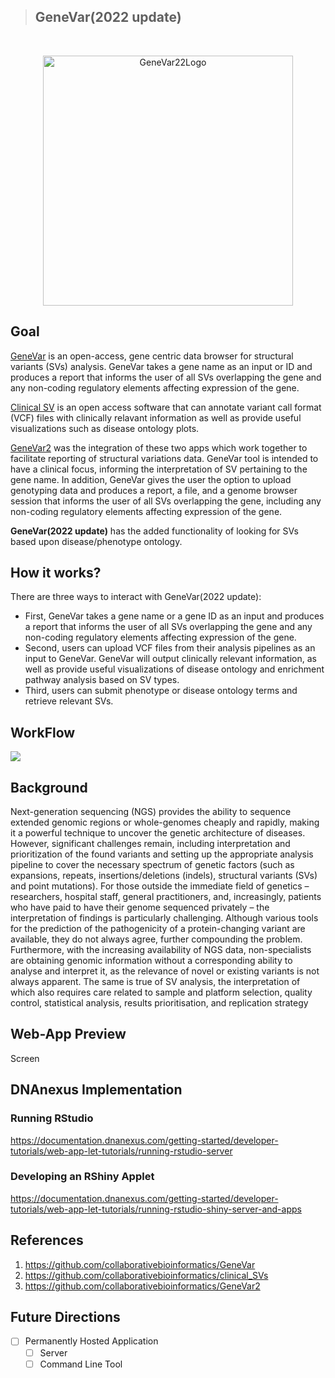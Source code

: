 > ## GeneVar(2022 update)
<br/>

<p align="center">
  <img width="400" alt="GeneVar22Logo" src="https://user-images.githubusercontent.com/82537630/195183671-b0479eff-2b73-44b5-aae1-a2682d383919.png">
</p>

## Goal

[GeneVar](https://github.com/collaborativebioinformatics/GeneVar) is an open-access, gene centric data browser for structural variants (SVs) analysis. GeneVar takes a gene name as an input or ID and produces a report that informs the user of all SVs overlapping the gene and any non-coding regulatory elements affecting expression of the gene.

[Clinical SV](https://github.com/collaborativebioinformatics/clinical_SVs) is an open access software that can annotate variant call format (VCF) files with clinically relavant information as well as provide useful visualizations such as disease ontology plots.

[GeneVar2](https://github.com/collaborativebioinformatics/GeneVar2) was the integration of these two apps which work together to facilitate reporting of structural variations data. GeneVar tool is intended to have a clinical focus, informing the interpretation of SV pertaining to the gene name. In addition, GeneVar gives the user the option to upload genotyping data and produces a report, a file, and a genome browser session that informs the user of all SVs overlapping the gene, including any non-coding regulatory elements affecting expression of the gene.

**GeneVar(2022 update)** has the added functionality of looking for SVs based upon disease/phenotype ontology.

## How it works?

There are three ways to interact with GeneVar(2022 update):
- First, GeneVar takes a gene name or a gene ID as an input and produces a report that informs the user of all SVs overlapping the gene and any non-coding regulatory elements affecting expression of the gene. 
- Second, users can upload VCF files from their analysis pipelines as an input to GeneVar. GeneVar will output clinically relevant information, as well as provide useful visualizations of disease ontology and enrichment pathway analysis based on SV types. 
- Third, users can submit phenotype or disease ontology terms and retrieve relevant SVs.


## WorkFlow

![](genevar-22.png)


## Background

Next-generation sequencing (NGS) provides the ability to sequence extended genomic regions or whole-genomes cheaply and rapidly, making it a powerful technique to uncover the genetic architecture of diseases. However, significant challenges remain, including interpretation and prioritization of the found variants and setting up the appropriate analysis pipeline to cover the necessary spectrum of genetic factors (such as expansions, repeats, insertions/deletions (indels), structural variants (SVs) and point mutations). For those outside the immediate field of genetics – researchers, hospital staff, general practitioners, and, increasingly, patients who have paid to have their genome sequenced privately – the interpretation of findings is particularly challenging. Although various tools for the prediction of the pathogenicity of a protein-changing variant are available, they do not always agree, further compounding the problem. Furthermore, with the increasing availability of NGS data, non-specialists are obtaining genomic information without a corresponding ability to analyse and interpret it, as the relevance of novel or existing variants is not always apparent. The same is true of SV analysis, the interpretation of which also requires care related to sample and platform selection, quality control, statistical analysis, results prioritisation, and replication strategy


## Web-App Preview

Screen


## DNAnexus Implementation

### Running RStudio

https://documentation.dnanexus.com/getting-started/developer-tutorials/web-app-let-tutorials/running-rstudio-server

### Developing an RShiny Applet

https://documentation.dnanexus.com/getting-started/developer-tutorials/web-app-let-tutorials/running-rstudio-shiny-server-and-apps

## References

1. https://github.com/collaborativebioinformatics/GeneVar
2. https://github.com/collaborativebioinformatics/clinical_SVs
3. https://github.com/collaborativebioinformatics/GeneVar2

## Future Directions 
- [ ] Permanently Hosted Application
  - [ ] Server
  - [ ] Command Line Tool
